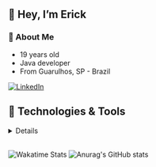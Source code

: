 ## 👋 Hey, I’m Erick

### 📖 About Me

* 19 years old
* Java developer
* From Guarulhos, SP - Brazil

[<img alt= "LinkedIn" src="https://img.shields.io/badge/linkedin%20-%230077B5.svg?&style=for-the-badge&logo=linkedin&logoColor=white">](https://www.linkedin.com/in/erick-ferreira-thomaz/)

## 🔧 Technologies & Tools

<details>
  <br>
<p>
<img alt="Java" src="https://img.shields.io/badge/java-%23ED8B00.svg?&style=for-the-badge&logo=java&logoColor=white"/>
<img alt="Windows 10" src="https://img.shields.io/badge/Windows-0078D6?style=for-the-badge&logo=windows&logoColor=white" />
<img alt="Git" src="https://img.shields.io/badge/git%20-%23F05033.svg?&style=for-the-badge&logo=git&logoColor=white"/>
<img alt="GitHub" src="https://img.shields.io/badge/github%20-%23121011.svg?&style=for-the-badge&logo=github&logoColor=white"/>
<img alt="IDEA" src="https://img.shields.io/badge/Editor-IntelliJ_IDEA-informational?style=for-the-badge&logo=intellij-idea&logoColor=white&color=2bbc8a">
</p>
</details>
</br>

![Wakatime Stats](https://github-readme-stats.vercel.app/api/wakatime?username=erickfth&layout=compact&hide_title=true&theme=radical)
![Anurag's GitHub stats](https://github-readme-stats.vercel.app/api?username=ErickThomaz&show_icons=true&theme=radical&count_private=true)

